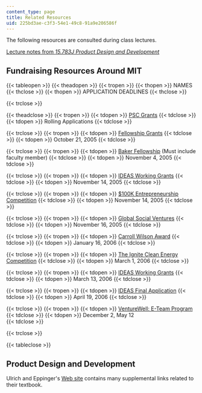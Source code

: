 ```yaml
---
content_type: page
title: Related Resources
uid: 225bd3ae-c3f3-54e1-49c8-91a9e206586f
---
```


The following resources are consulted during class lectures.

[Lecture notes from _15.783J Product Design and Development_](/courses/15-783j-product-design-and-development-spring-2006/pages/lecture-notes)

Fundraising Resources Around MIT
--------------------------------

{{< tableopen >}}
{{< theadopen >}}
{{< tropen >}}
{{< thopen >}}
NAMES
{{< thclose >}}
{{< thopen >}}
APPLICATION DEADLINES
{{< thclose >}}

{{< trclose >}}

{{< theadclose >}}
{{< tropen >}}
{{< tdopen >}}
[PSC Grants](http://web.mit.edu/mitpsc/resources/grants/)
{{< tdclose >}}
{{< tdopen >}}
Rolling Applications
{{< tdclose >}}

{{< trclose >}}
{{< tropen >}}
{{< tdopen >}}
[Fellowship Grants](http://web.mit.edu/mitpsc/fellowships/)
{{< tdclose >}}
{{< tdopen >}}
October 21, 2005
{{< tdclose >}}

{{< trclose >}}
{{< tropen >}}
{{< tdopen >}}
[Baker Fellowship](http://bakerfoundation.mit.edu/) (Must include faculty member)
{{< tdclose >}}
{{< tdopen >}}
November 4, 2005
{{< tdclose >}}

{{< trclose >}}
{{< tropen >}}
{{< tdopen >}}
[IDEAS Working Grants](http://web.mit.edu/ideas/www/index.htm)
{{< tdclose >}}
{{< tdopen >}}
November 14, 2005
{{< tdclose >}}

{{< trclose >}}
{{< tropen >}}
{{< tdopen >}}
[$100K Entrepreneurship Competition](http://www.mit100k.org/)
{{< tdclose >}}
{{< tdopen >}}
November 14, 2005
{{< tdclose >}}

{{< trclose >}}
{{< tropen >}}
{{< tdopen >}}
[Global Social Ventures](https://gsvc.org/)
{{< tdclose >}}
{{< tdopen >}}
November 16, 2005
{{< tdclose >}}

{{< trclose >}}
{{< tropen >}}
{{< tdopen >}}
[Carroll Wilson Award](https://cee.mit.edu/apply-for-the-carroll-l-wilson-scholarship/)
{{< tdclose >}}
{{< tdopen >}}
January 16, 2006
{{< tdclose >}}

{{< trclose >}}
{{< tropen >}}
{{< tdopen >}}
[The Ignite Clean Energy Competition](http://www.ignitecleanenergy.com/)
{{< tdclose >}}
{{< tdopen >}}
March 1, 2006
{{< tdclose >}}

{{< trclose >}}
{{< tropen >}}
{{< tdopen >}}
[IDEAS Working Grants](http://web.mit.edu/ideas/www/index.htm)
{{< tdclose >}}
{{< tdopen >}}
March 13, 2006
{{< tdclose >}}

{{< trclose >}}
{{< tropen >}}
{{< tdopen >}}
[IDEAS Final Application](http://web.mit.edu/ideas/www/index.htm)
{{< tdclose >}}
{{< tdopen >}}
April 19, 2006
{{< tdclose >}}

{{< trclose >}}
{{< tropen >}}
{{< tdopen >}}
[VentureWell: E-Team Program](https://venturewell.org/events-and-opportunities/)
{{< tdclose >}}
{{< tdopen >}}
December 2, May 12  
{{< tdclose >}}

{{< trclose >}}

{{< tableclose >}}

Product Design and Development
------------------------------

Ulrich and Eppinger's [Web site](http://www.ulrich-eppinger.net/) contains many supplemental links related to their textbook.